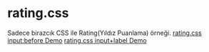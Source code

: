 # rating.css
Sadece birazcık CSS ile Rating(Yıldız Puanlama) örneği.
[rating.css input:before Demo](http://emretekin.com.tr/rating.css/input-before.html)
[rating.css input+label Demo](http://emretekin.com.tr/rating.css/input-label.html)
